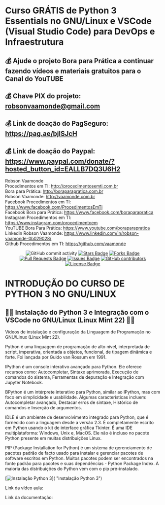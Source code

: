 # Curso GRÁTIS de Python 3 Essentials no GNU/Linux e VSCode (Visual Studio Code) para DevOps e Infraestrutura 

## 💰 Ajude o projeto Bora para Prática a continuar fazendo vídeos e materiais gratuitos para o Canal do YouTUBE
## 💰 Chave PIX do projeto: robsonvaamonde@gmail.com
## 💰 Link de doação do PagSeguro: https://pag.ae/bjlSJcH
## 💰 Link de doação do Paypal: https://www.paypal.com/donate/?hosted_button_id=EALLB7DQ3U6H2

Robson Vaamonde<br>
Procedimentos em TI: http://procedimentosemti.com.br<br>
Bora para Prática: http://boraparapratica.com.br<br>
Robson Vaamonde: http://vaamonde.com.br<br>
Facebook Procedimentos em TI: https://www.facebook.com/ProcedimentosEmTi<br>
Facebook Bora para Prática: https://www.facebook.com/boraparapratica<br>
Instagram Procedimentos em TI: https://www.instagram.com/procedimentoem<br>
YouTUBE Bora Para Prática: https://www.youtube.com/boraparapratica<br>
Linkedin Robson Vaamonde: https://www.linkedin.com/in/robson-vaamonde-0b029028/<br>
Github Procedimentos em TI: https://github.com/vaamonde<br>

<div align="center">
<img alt="GitHub commit activity" src="https://img.shields.io/github/commit-activity/y/vaamonde/python3?style=plastic">
<a href="https://github.com/vaamonde/python3/stargazers"><img src="https://img.shields.io/github/stars/vaamonde/python3" alt="Stars Badge"/></a>
<a href="https://github.com/vaamonde/python3/network/members"><img src="https://img.shields.io/github/forks/vaamonde/python3" alt="Forks Badge"/></a>
<a href="https://github.com/vaamonde/python3/pulls"><img src="https://img.shields.io/github/issues-pr/vaamonde/python3" alt="Pull Requests Badge"/></a>
<a href="https://github.com/vaamonde/python3/issues"><img src="https://img.shields.io/github/issues/vaamonde/python3" alt="Issues Badge"/></a>
<a href="https://github.com/vaamonde/python3/graphs/contributors"><img alt="GitHub contributors" src="https://img.shields.io/github/contributors/vaamonde/python3?color=2b9348"></a>
<a href="https://github.com/vaamonde/python3/blob/master/LICENSE"><img src="https://img.shields.io/github/license/vaamonde/python3?color=2b9348" alt="License Badge"/></a>
</div>

# INTRODUÇÃO DO CURSO DE PYTHON 3 NO GNU/LINUX

## **🤩🤩 Instalação do Python 3 e Integração com o VSCode no GNU/Linux (Linux Mint 22) 🤩🤩**

Vídeos de instalação e configuração da Linguagem de Programação no GNU/Linux (Linux Mint 22).

Python é uma linguagem de programação de alto nível, interpretada de script, imperativa, orientada a objetos, funcional, de tipagem dinâmica e forte. Foi lançada por Guido van Rossum em 1991.

IPython é um console interativo avançado para Python. Ele oferece recursos como: Autocompletar, Sintaxe aprimorada, Execução de comandos do sistema, Ferramentas de depuração e Integração com Jupyter Notebook.

BPython é um intérprete interativo para Python, similar ao IPython, mas com foco em simplicidade e usabilidade. Algumas características incluem: Autocompletar avançado, Destacar erros de sintaxe, Histórico de comandos e Inserção de argumentos.

IDLE é um ambiente de desenvolvimento integrado para Python, que é fornecido com a linguagem desde a versão 2.3. É completamente escrito em Python usando o kit de interface gráfica Tkinter. É uma IDE multiplataforma: Windows, Unix e, MacOS. Ele não é incluso no pacote Python presente em muitas distribuições Linux.

PIP (Package Installation for Python) é um sistema de gerenciamento de pacotes padrão de facto usado para instalar e gerenciar pacotes de software escritos em Python. Muitos pacotes podem ser encontrados na fonte padrão para pacotes e suas dependências - Python Package Index. A maioria das distribuições do Python vem com o pip pré-instalado.

[![Instalação Python 3](http://img.youtube.com/vi//0.jpg)]( "Instalação Python 3")

Link da vídeo aula: 

Link da documentação: 